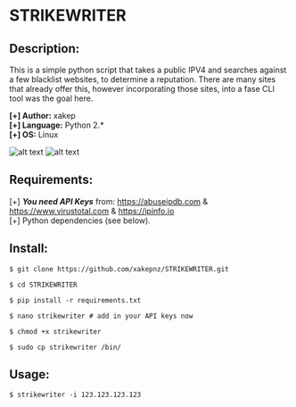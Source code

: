 # STRIKEWRITER

## Description:

This is a simple python script that takes a public IPV4 and searches against a few blacklist websites, to determine a reputation.
There are many sites that already offer this, however incorporating those sites, into a fase CLI tool was the goal here.<br />

<b>[+] Author:</b> xakep<br />
<b>[+] Language:</b> Python 2.*<br />
<b>[+] OS:</b> Linux<br />

![alt text](https://i.imgur.com/x739S8w.gif "Strikewriter")
![alt text](https://i.imgur.com/AdUgVDA.png "JIRA")


## Requirements:

[+] <b>_You need API Keys_</b> from: https://abuseipdb.com & https://www.virustotal.com & https://ipinfo.io<br />
[+] Python dependencies (see below).

## Install:

```
$ git clone https://github.com/xakepnz/STRIKEWRITER.git
```

```
$ cd STRIKEWRITER
```

```
$ pip install -r requirements.txt
```

```
$ nano strikewriter # add in your API keys now
```

```
$ chmod +x strikewriter
```

```
$ sudo cp strikewriter /bin/
```

## Usage:
```
$ strikewriter -i 123.123.123.123
```
